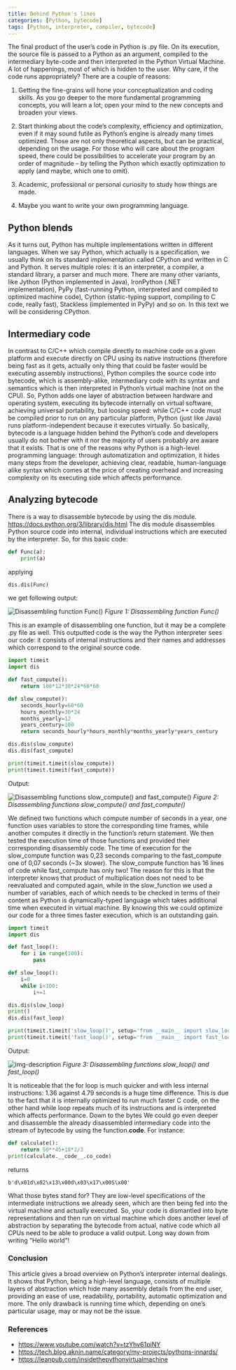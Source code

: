 ```yaml
---
title: Behind Python's lines
categories: [Python, bytecode]
tags: [Python, interpreter, compiler, bytecode]
---
```


The final product of the user’s code in Python is .py file. On its execution, the source file is passed to a Python as an argument, compiled to the intermediary byte-code and then interpreted in the Python Virtual Machine. A lot of happenings, most of which is hidden to the user. Why care, if the code runs appropriately? There are a couple of reasons:

1.	Getting the fine-grains will hone your conceptualization and coding skills. As you go deeper to the more fundamental programming concepts, you will learn a lot; open your mind to the new concepts and broaden your views. 

2.	Start thinking about the code’s complexity, efficiency and optimization, even if it may sound futile as Python’s engine is already many times optimized. Those are not only theoretical aspects, but can be practical, depending on the usage. For those who will care about the program speed, there could be possibilities to accelerate your program by an order of magnitude – by telling the Python which exactly optimization to apply (and maybe, which one to omit).

3.	Academic, professional or personal curiosity to study how things are made. 

4.	Maybe you want to write your own programming language.

## Python blends
As it turns out, Python has multiple implementations written in different languages. When we say Python, which actually is a specification, we usually think on its standard implementation called CPython and written in C and Python. It serves multiple roles: it is an interpreter, a compiler, a standard library, a parser and much more. There are many other variants, like Jython (Python implemented in Java), IronPython (.NET implementation), PyPy (fast-running Python, interpreted and compiled to optimized machine code), Cython (static-typing support, compiling to C code, really fast), Stackless (implemented in PyPy) and so on. In this text we will be considering CPython.

## Intermediary code
In contrast to C/C++ which compile directly to machine code on a given platform and execute directly on CPU using its native instructions (therefore being fast as it gets, actually only thing that could be faster would be executing assembly instructions), Python compiles the source code into bytecode, which is assembly-alike, intermediary code with its syntax and semantics which is then interpreted in Python’s virtual machine (not on the CPU). So, Python adds one layer of abstraction between hardware and operating system, executing its bytecode internally on virtual software, achieving universal portability, but loosing speed: while C/C++ code must be compiled prior to run on any particular platform, Python (just like Java) runs platform-independent because it executes virtually. So basically, bytecode is a language hidden behind the Python’s code and developers usually do not bother with it nor the majority of users probably are aware that it exists. That is one of the reasons why Python is a high-level programming language: through automatization and optimization, it hides many steps from the developer, achieving clear, readable, human-language alike syntax which comes at the price of creating overhead and increasing complexity on its executing side which affects performance.

## Analyzing bytecode
There is a way to disassemble bytecode by using the dis module. https://docs.python.org/3/library/dis.html
The dis module disassembles Python source code into internal, individual instructions which are executed by the interpreter. So, for this basic code:

```python
def Func(a):
    print(a)
```

applying 

```python
dis.dis(Func)
```

we get following output:

![Disassembling function Func()](https://sbozich.github.io/assets/28072201.jpg) _Figure 1: Disassembling function Func()_

This is an example of disassembling one function, but it may be a complete .py file as well. This outputted code is the way the Python interpreter sees our code: it consists of internal instructions and their names and addresses which correspond to the original source code.

```python
import timeit
import dis

def fast_compute():
    return 100*12*30*24*60*60

def slow_compute():
    seconds_hourly=60*60
    hours_monthly=30*24
    months_yearly=12
    years_century=100
    return seconds_hourly*hours_monthly*months_yearly*years_century

dis.dis(slow_compute)
dis.dis(fast_compute)

print(timeit.timeit(slow_compute))
print(timeit.timeit(fast_compute))
```

Output:

![Disassembling functions slow_compute() and fast_compute()](https://sbozich.github.io/assets/28072202.jpeg) _Figure 2: Disassembling functions slow_compute() and fast_compute()_
 
We defined two functions which compute number of seconds in a year, one function uses variables to store the corresponding time frames, while another computes it directly in the function’s return statement. We then tested the execution time of those functions and provided their corresponding disassembly code. The time of execution for the slow_compute function was 0,23 seconds comparing to the fast_compute one of 0,07 seconds (~3x slower). The slow_compute function has 16 lines of code while fast_compute has only two! The reason for this is that the interpreter knows that product of multiplication does not need to be reevaluated and computed again, while in the slow_function we used a number of variables, each of which needs to be checked in terms of their content as Python is dynamically-typed language which takes additional time when executed in virtual machine. By knowing this we could optimize our code for a three times faster execution, which is an outstanding gain.

```python
import timeit
import dis

def fast_loop():
    for i in range(100):
        pass

def slow_loop():
    i=0
    while i<100:
        i+=1

dis.dis(slow_loop)
print()
dis.dis(fast_loop)

print(timeit.timeit('slow_loop()', setup='from __main__ import slow_loop'))
print(timeit.timeit('fast_loop()', setup='from __main__ import fast_loop'))
```

Output:

![img-description](https://sbozich.github.io/assets/28072203.jpeg) _Figure 3: Disassembling functions slow_loop() and fast_loop()_

It is noticeable that the for loop is much quicker and with less internal instructions: 1.36 against 4.79 seconds is a huge time difference. This is due to the fact that it is internally optimized to run much faster C code, on the other hand while loop repeats much of its instructions and is interpreted which affects performance.
Down to the bytes
We could go even deeper and disassemble the already disassembled intermediary code into the stream of bytecode by using the function.__code__. For instance:

```python
def calculate():
    return 50**45+18*2/3
print(calculate.__code__.co_code)
```

returns
```
b'd\x01d\x02\x13\x00d\x03\x17\x00S\x00'
```

What those bytes stand for? They are low-level specifications of the intermediate instructions we already seen, which are then being fed into the virtual machine and actually executed. So, your code is dismantled into byte representations and then run on virtual machine which does another level of abstraction by separating the bytecode from actual, native code which all CPUs need to be able to produce a valid output. Long way down from writing “Hello world”!

### Conclusion
This article gives a broad overview on Python’s interpreter internal dealings. It shows that Python, being a high-level language, consists of multiple layers of abstraction which hide many assembly details from the end user, providing an ease of use, readability, portability, automatic optimization and more. The only drawback is running time which, depending on one’s particular usage, may or may not be the issue. 

### References

* https://www.youtube.com/watch?v=tzYhv61piNY
* https://tech.blog.aknin.name/category/my-projects/pythons-innards/
* https://leanpub.com/insidethepythonvirtualmachine


